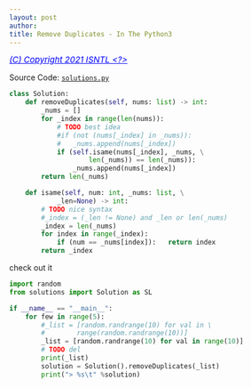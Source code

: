 ```yaml
---
layout: post
author:
title: Remove Duplicates - In The Python3
---
```

<span style="color:blue; font-size:15px"><ins>*(C) Copyright 2021 ISNTL <?>*</ins></span><br>

Source Code: [`solutions.py`](https://github.com/iatomato/myleetcode-py/blob/master/solution.py)

```python
class Solution:
    def removeDuplicates(self, nums: list) -> int:
        _nums = []
        for _index in range(len(nums)):
            # TODO best idea
            #if (not (nums[_index] in _nums)):
            #   _nums.append(nums[_index])
            if (self.isame(nums[_index], _nums, \
                    len(_nums)) == len(_nums)):
                _nums.append(nums[_index])
        return len(_nums)

    def isame(self, num: int, _nums: list, \
            _len=None) -> int:
        # TODO nice syntax
        #_index = (_len != None) and _len or len(_nums)
        _index = len(_nums)
        for index in range(_index):
            if (num == _nums[index]):   return index
        return _index
```

check out it

```python
import random
from solutions import Solution as SL

if __name__ == "__main__":
    for few in range(5):
        #_list = [random.randrange(10) for val in \
        #        range(random.randrange(10))]
        _list = [random.randrange(10) for val in range(10)]
        # TODO del
        print(_list)
        solution = Solution().removeDuplicates(_list)
        print("> %s\t" %solution)
```        
